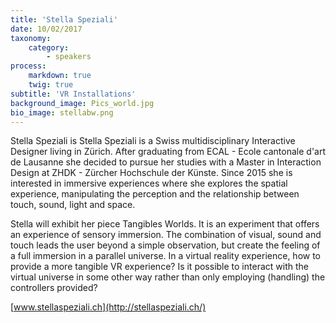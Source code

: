 ```yaml
---
title: 'Stella Speziali'
date: 10/02/2017
taxonomy:
    category:
        - speakers
process:
    markdown: true
    twig: true
subtitle: 'VR Installations'
background_image: Pics_world.jpg
bio_image: stellabw.png
---
```


Stella Speziali is Stella Speziali is a Swiss multidisciplinary Interactive Designer living in Zürich. After graduating from ECAL - Ecole cantonale d'art de Lausanne she decided to pursue her studies with a Master in Interaction Design at ZHDK - Zürcher Hochschule der Künste. Since 2015 she is interested in immersive experiences where she explores the spatial experience, manipulating the perception and the relationship between touch, sound, light and space.

Stella will exhibit her piece Tangibles Worlds. It is an experiment that offers an experience of sensory immersion. The combination of visual, sound and touch leads the user beyond a simple observation, but create the feeling of a full immersion in a parallel universe. In a virtual reality experience, how to provide a more tangible VR experience? Is it possible to interact with the virtual universe in some other way rather than only employing (handling) the controllers provided?

[www.stellaspeziali.ch](http://stellaspeziali.ch/)